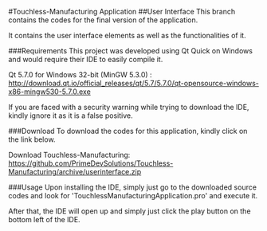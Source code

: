 #Touchless-Manufacturing Application
##User Interface
This branch contains the codes for the final version of the application.

It contains the user interface elements as well as the functionalities of it.

###Requirements
This project was developed using Qt Quick on Windows and would require their IDE to easily compile it.

Qt 5.7.0 for Windows 32-bit (MinGW 5.3.0) : http://download.qt.io/official_releases/qt/5.7/5.7.0/qt-opensource-windows-x86-mingw530-5.7.0.exe

If you are faced with a security warning while trying to download the IDE, kindly ignore it as it is a false positive.

###Download
To download the codes for this application, kindly click on the link below.

Download Touchless-Manufacturing: https://github.com/PrimeDevSolutions/Touchless-Manufacturing/archive/userinterface.zip

###Usage
Upon installing the IDE, simply just go to the downloaded source codes and look for 'TouchlessManufacturingApplication.pro' and execute it.

After that, the IDE will open up and simply just click the play button on the bottom left of the IDE.
